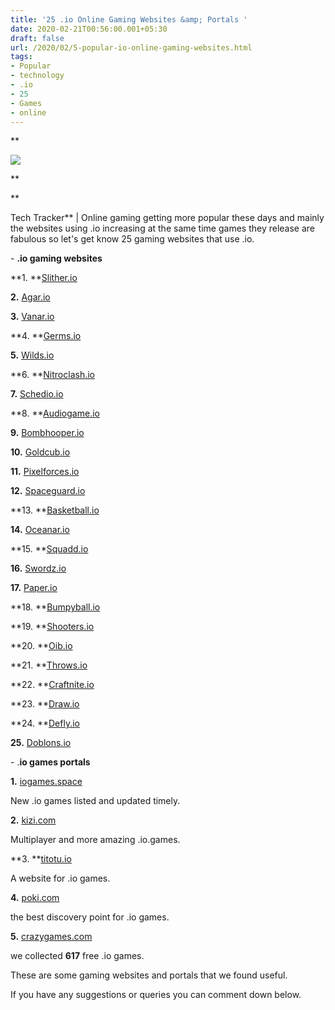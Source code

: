 ```yaml
---
title: '25 .io Online Gaming Websites &amp; Portals '
date: 2020-02-21T00:56:00.001+05:30
draft: false
url: /2020/02/5-popular-io-online-gaming-websites.html
tags: 
- Popular
- technology
- .io
- 25
- Games
- online
---
```


**  

[![](https://lh3.googleusercontent.com/-DiT2a0SXN4o/Xk7daBZAWeI/AAAAAAAABKQ/pwnJd_UYQK0-Dn9Ag5Llxp4XGroAt4D9ACLcBGAsYHQ/s1600/IMG_20200221_005206_243.jpg)](https://lh3.googleusercontent.com/-DiT2a0SXN4o/Xk7daBZAWeI/AAAAAAAABKQ/pwnJd_UYQK0-Dn9Ag5Llxp4XGroAt4D9ACLcBGAsYHQ/s1600/IMG_20200221_005206_243.jpg)

**

**

Tech Tracker** | Online gaming getting more popular these days and mainly the websites using .io increasing at the same time games they release are fabulous so let's get know 25 gaming websites that use .io.

  

\- **.io gaming websites**  

  

**1. **[Slither.io](https://www.Slither.io)

  

**2.** [Agar.io](https://www.Agar.io)

  

**3.** [Vanar.io](https://Vanar.io)

  

**4. **[Germs.io](https://www.Germs.io)

  

**5.** [Wilds.io](https://www.Wilds.io)

  

**6. **[Nitroclash.io](www.Nitroclash.io)

  

**7.** [Schedio.io](www.Schedio.io)

  

**8. **[Audiogame.io](www.Audiogame.io)

  

**9.** [Bombhooper.io](www.Bombhooper.io)

  

**10.** [Goldcub.io](www.Goldcub.io)

  

**11.** [Pixelforces.io](www.Pixelforces.io)

  

**12.** [Spaceguard.io](Spaceguard.io)

  

**13. **[Basketball.io](www.Basketball.io)

  

**14.** [Oceanar.io](https://www.Oceanar.io)

  

**15. **[Squadd.io](https://Squadd.io)

  

**16.** [Swordz.io](https://Swordz.io)

  

**17.** [Paper.io](https://Paper.io)

  

**18. **[Bumpyball.io](https://Bumpyball.io)

  

**19. **[Shooters.io](https://Shooters.io)

  

**20. **[Oib.io](https://Oib.io)

  

**21. **[Throws.io](https://Throws.io)

  

**22. **[Craftnite.io](https://Craftnite.io)

  

**23. **[Draw.io](https://Draw.io)

  

**24. **[Defly.io](https://Defly.io)

  

**25.** [Doblons.io](https://Doblons.io)

  

\- .**io games portals**

  

**1.** [iogames.space](https://iogames.space)

  

New .io games listed and updated timely.

  

**2.** [kizi.com](https://kizi.com)

  

Multiplayer and more amazing .io.games.

  

**3. **[titotu.io](https://titotu.io)

  

A website for .io games.

  

**4.** [poki.com](https://poki.com)

  

the best discovery point for .io games.

  

**5.** [crazygames.com](https://crazygames.com)

  

we collected **617** free .io games.

  

These are some gaming websites and portals that we found useful.

  

If you have any suggestions or queries you can comment down below.